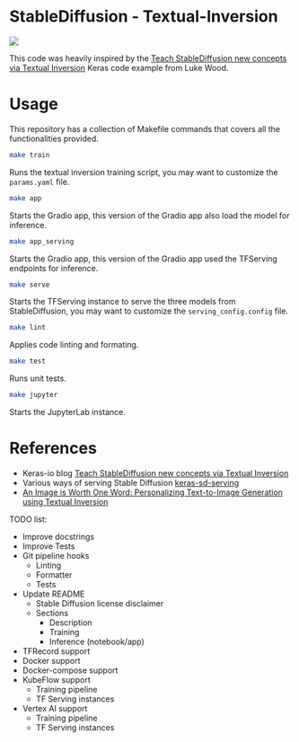 # StableDiffusion - Textual-Inversion
![](https://i.imgur.com/KqEeBsM.jpg)

This code was heavily inspired by the [Teach StableDiffusion new concepts via Textual Inversion](https://keras.io/examples/generative/fine_tune_via_textual_inversion/) Keras code example from Luke Wood.

# Usage
This repository has a collection of Makefile commands that covers all the functionalities provided.

```bash
make train
```
Runs the textual inversion training script, you may want to customize the `params.yaml` file.

```bash
make app
```
Starts the Gradio app, this version of the Gradio app also load the model for inference.

```bash
make app_serving
```
Starts the Gradio app, this version of the Gradio app used the TFServing endpoints for inference.

```bash
make serve
```
Starts the TFServing instance to serve the three models from StableDiffusion, you may want to customize the `serving_config.config` file.

```bash
make lint
```
Applies code linting and formating.

```bash
make test
```
Runs unit tests.

```bash
make jupyter
```
Starts the JupyterLab instance.


# References
- Keras-io blog [Teach StableDiffusion new concepts via Textual Inversion](https://keras.io/examples/generative/fine_tune_via_textual_inversion/)
- Various ways of serving Stable Diffusion [keras-sd-serving](https://github.com/deep-diver/keras-sd-serving)
- [An Image is Worth One Word: Personalizing Text-to-Image Generation using Textual Inversion](https://textual-inversion.github.io/)

TODO list:

- Improve docstrings
- Improve Tests
- Git pipeline hooks
  - Linting
  - Formatter
  - Tests
- Update README
  - Stable Diffusion license disclaimer
  - Sections
    - Description
    - Training
    - Inference (notebook/app)
- TFRecord support
- Docker support
- Docker-compose support
- KubeFlow support
  - Training pipeline
  - TF Serving instances
- Vertex AI support
  - Training pipeline
  - TF Serving instances